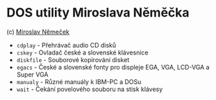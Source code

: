 # DOS utility Miroslava Něměčka

(c) [Miroslav Němeček](https://github.com/oldcompcz/readme/wiki/Nemecek)

* `cdplay` - Přehrávač audio CD disků
* `cskey` - Ovladač české a slovenské klávesnice
* `diskfile` - Souborové kopírování disket
* `egacs` - České a slovenské fonty pro displeje EGA, VGA, LCD-VGA a Super VGA
* `manualy` - Různé manuály k IBM-PC a DOSu
* `wait` - Čekání povelového souboru na stisk klávesy
